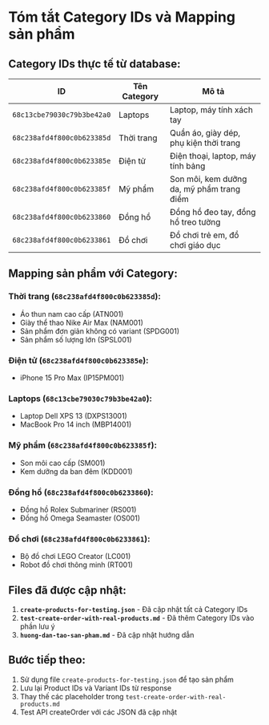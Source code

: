 # Tóm tắt Category IDs và Mapping sản phẩm

## Category IDs thực tế từ database:

| ID | Tên Category | Mô tả |
|---|---|---|
| `68c13cbe79030c79b3be42a0` | Laptops | Laptop, máy tính xách tay |
| `68c238afd4f800c0b623385d` | Thời trang | Quần áo, giày dép, phụ kiện thời trang |
| `68c238afd4f800c0b623385e` | Điện tử | Điện thoại, laptop, máy tính bảng |
| `68c238afd4f800c0b623385f` | Mỹ phẩm | Son môi, kem dưỡng da, mỹ phẩm trang điểm |
| `68c238afd4f800c0b6233860` | Đồng hồ | Đồng hồ đeo tay, đồng hồ treo tường |
| `68c238afd4f800c0b6233861` | Đồ chơi | Đồ chơi trẻ em, đồ chơi giáo dục |

## Mapping sản phẩm với Category:

### Thời trang (`68c238afd4f800c0b623385d`):
- Áo thun nam cao cấp (ATN001)
- Giày thể thao Nike Air Max (NAM001)
- Sản phẩm đơn giản không có variant (SPDG001)
- Sản phẩm số lượng lớn (SPSL001)

### Điện tử (`68c238afd4f800c0b623385e`):
- iPhone 15 Pro Max (IP15PM001)

### Laptops (`68c13cbe79030c79b3be42a0`):
- Laptop Dell XPS 13 (DXPS13001)
- MacBook Pro 14 inch (MBP14001)

### Mỹ phẩm (`68c238afd4f800c0b623385f`):
- Son môi cao cấp (SM001)
- Kem dưỡng da ban đêm (KDD001)

### Đồng hồ (`68c238afd4f800c0b6233860`):
- Đồng hồ Rolex Submariner (RS001)
- Đồng hồ Omega Seamaster (OS001)

### Đồ chơi (`68c238afd4f800c0b6233861`):
- Bộ đồ chơi LEGO Creator (LC001)
- Robot đồ chơi thông minh (RT001)

## Files đã được cập nhật:

1. **`create-products-for-testing.json`** - Đã cập nhật tất cả Category IDs
2. **`test-create-order-with-real-products.md`** - Đã thêm Category IDs vào phần lưu ý
3. **`huong-dan-tao-san-pham.md`** - Đã cập nhật hướng dẫn

## Bước tiếp theo:

1. Sử dụng file `create-products-for-testing.json` để tạo sản phẩm
2. Lưu lại Product IDs và Variant IDs từ response
3. Thay thế các placeholder trong `test-create-order-with-real-products.md`
4. Test API createOrder với các JSON đã cập nhật
